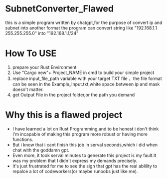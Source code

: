 # SubnetConverter_Flawed
this is a simple program written by chatgpt,for the purpose of convert ip and subnet into another format
the program can convert string like "192.168.1.1 255.255.255.0" into "192.168.1.1/24"

# How To USE
1. prepare your Rust Environment
2. Use "Cargo new"+ Project_NAME in cmd to build your simple project
3. replace input_file_path variable with your target TXT file ，the file format can be seen in the Example_Input.txt,white space between ip and mask doesn't matter.
4. get Output File in the project folder,or the path you demand

# Why this is a flawed project

- I have learned a lot on Rust Programming,and to be honest i don't think I'm incapable of making this program more robust or having more functions.
- But i know that i cant finish this job in serval seconds,which i did when chat with the goddamn gpt.
- Even more, it took serval minutes to generate this project is my fault.It was my problem that I didn't express my demands precisely.
- It's just frustrated for me to see the sign that gpt has the real ablility to repalce a lot of codeworkers(or maybe runoobs just like me).
